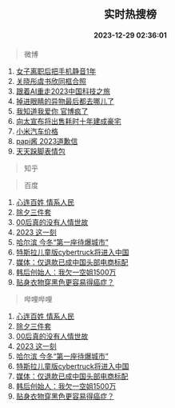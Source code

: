 <div align="center"><h2>实时热搜榜</h2><h4>2023-12-29 02:36:01</h4></div>

> 微博  

1. [女子离职后把手机静音1年](https://s.weibo.com/weibo?q=%23%E5%A5%B3%E5%AD%90%E7%A6%BB%E8%81%8C%E5%90%8E%E6%8A%8A%E6%89%8B%E6%9C%BA%E9%9D%99%E9%9F%B31%E5%B9%B4%23&t=31&band_rank=1&Refer=top)<br />
2. [关晓彤虞书欣同框合照](https://s.weibo.com/weibo?q=%23%E5%85%B3%E6%99%93%E5%BD%A4%E8%99%9E%E4%B9%A6%E6%AC%A3%E5%90%8C%E6%A1%86%E5%90%88%E7%85%A7%23&t=31&band_rank=2&Refer=top)<br />
3. [跟着AI重走2023中国科技之旅](https://s.weibo.com/weibo?q=%23%E8%B7%9F%E7%9D%80AI%E9%87%8D%E8%B5%B02023%E4%B8%AD%E5%9B%BD%E7%A7%91%E6%8A%80%E4%B9%8B%E6%97%85%23&t=31&band_rank=3&Refer=top)<br />
4. [掉进眼睛的异物最后都去哪儿了](https://s.weibo.com/weibo?q=%E6%8E%89%E8%BF%9B%E7%9C%BC%E7%9D%9B%E7%9A%84%E5%BC%82%E7%89%A9%E6%9C%80%E5%90%8E%E9%83%BD%E5%8E%BB%E5%93%AA%E5%84%BF%E4%BA%86&t=31&band_rank=4&Refer=top)<br />
5. [我知道我爱你 官博疯了](https://s.weibo.com/weibo?q=%E6%88%91%E7%9F%A5%E9%81%93%E6%88%91%E7%88%B1%E4%BD%A0%20%E5%AE%98%E5%8D%9A%E7%96%AF%E4%BA%86&t=31&band_rank=5&Refer=top)<br />
6. [向太宣布将出售耗时十年建成豪宅](https://s.weibo.com/weibo?q=%23%E5%90%91%E5%A4%AA%E5%AE%A3%E5%B8%83%E5%B0%86%E5%87%BA%E5%94%AE%E8%80%97%E6%97%B6%E5%8D%81%E5%B9%B4%E5%BB%BA%E6%88%90%E8%B1%AA%E5%AE%85%23&t=31&band_rank=6&Refer=top)<br />
7. [小米汽车价格](https://s.weibo.com/weibo?q=%E5%B0%8F%E7%B1%B3%E6%B1%BD%E8%BD%A6%E4%BB%B7%E6%A0%BC&t=31&band_rank=7&Refer=top)<br />
8. [papi酱 2023道歉信](https://s.weibo.com/weibo?q=papi%E9%85%B1%202023%E9%81%93%E6%AD%89%E4%BF%A1&t=31&band_rank=8&Refer=top)<br />
9. [天天跺脚表情包](https://s.weibo.com/weibo?q=%E5%A4%A9%E5%A4%A9%E8%B7%BA%E8%84%9A%E8%A1%A8%E6%83%85%E5%8C%85&t=31&band_rank=9&Refer=top)<br />

> 知乎  


> 百度  

1. [心连百姓 情系人民](https://www.baidu.com/s?wd=%E5%BF%83%E8%BF%9E%E7%99%BE%E5%A7%93+%E6%83%85%E7%B3%BB%E4%BA%BA%E6%B0%91&sa=fyb_news&rsv_dl=fyb_news)<br />
2. [除夕三件套](https://www.baidu.com/s?wd=%E9%99%A4%E5%A4%95%E4%B8%89%E4%BB%B6%E5%A5%97&sa=fyb_news&rsv_dl=fyb_news)<br />
3. [00后真的没有人情世故](https://www.baidu.com/s?wd=00%E5%90%8E%E7%9C%9F%E7%9A%84%E6%B2%A1%E6%9C%89%E4%BA%BA%E6%83%85%E4%B8%96%E6%95%85&sa=fyb_news&rsv_dl=fyb_news)<br />
4. [2023 这一刻](https://www.baidu.com/s?wd=2023+%E8%BF%99%E4%B8%80%E5%88%BB&sa=fyb_news&rsv_dl=fyb_news)<br />
5. [哈尔滨 今冬“第一座待爆城市”](https://www.baidu.com/s?wd=%E5%93%88%E5%B0%94%E6%BB%A8+%E4%BB%8A%E5%86%AC%E2%80%9C%E7%AC%AC%E4%B8%80%E5%BA%A7%E5%BE%85%E7%88%86%E5%9F%8E%E5%B8%82%E2%80%9D&sa=fyb_news&rsv_dl=fyb_news)<br />
6. [特斯拉儿童版cybertruck将进入中国](https://www.baidu.com/s?wd=%E7%89%B9%E6%96%AF%E6%8B%89%E5%84%BF%E7%AB%A5%E7%89%88cybertruck%E5%B0%86%E8%BF%9B%E5%85%A5%E4%B8%AD%E5%9B%BD&sa=fyb_news&rsv_dl=fyb_news)<br />
7. [媒体：仅退款已成中国头部电商标配](https://www.baidu.com/s?wd=%E5%AA%92%E4%BD%93%EF%BC%9A%E4%BB%85%E9%80%80%E6%AC%BE%E5%B7%B2%E6%88%90%E4%B8%AD%E5%9B%BD%E5%A4%B4%E9%83%A8%E7%94%B5%E5%95%86%E6%A0%87%E9%85%8D&sa=fyb_news&rsv_dl=fyb_news)<br />
8. [韩后创始人：我欠一空姐1500万](https://www.baidu.com/s?wd=%E9%9F%A9%E5%90%8E%E5%88%9B%E5%A7%8B%E4%BA%BA%EF%BC%9A%E6%88%91%E6%AC%A0%E4%B8%80%E7%A9%BA%E5%A7%901500%E4%B8%87&sa=fyb_news&rsv_dl=fyb_news)<br />
9. [贴身衣物穿黑色更容易得癌症？](https://www.baidu.com/s?wd=%E8%B4%B4%E8%BA%AB%E8%A1%A3%E7%89%A9%E7%A9%BF%E9%BB%91%E8%89%B2%E6%9B%B4%E5%AE%B9%E6%98%93%E5%BE%97%E7%99%8C%E7%97%87%EF%BC%9F&sa=fyb_news&rsv_dl=fyb_news)<br />

> 哔哩哔哩  

1. [心连百姓 情系人民](https://www.baidu.com/s?wd=%E5%BF%83%E8%BF%9E%E7%99%BE%E5%A7%93+%E6%83%85%E7%B3%BB%E4%BA%BA%E6%B0%91&sa=fyb_news&rsv_dl=fyb_news)<br />
2. [除夕三件套](https://www.baidu.com/s?wd=%E9%99%A4%E5%A4%95%E4%B8%89%E4%BB%B6%E5%A5%97&sa=fyb_news&rsv_dl=fyb_news)<br />
3. [00后真的没有人情世故](https://www.baidu.com/s?wd=00%E5%90%8E%E7%9C%9F%E7%9A%84%E6%B2%A1%E6%9C%89%E4%BA%BA%E6%83%85%E4%B8%96%E6%95%85&sa=fyb_news&rsv_dl=fyb_news)<br />
4. [2023 这一刻](https://www.baidu.com/s?wd=2023+%E8%BF%99%E4%B8%80%E5%88%BB&sa=fyb_news&rsv_dl=fyb_news)<br />
5. [哈尔滨 今冬“第一座待爆城市”](https://www.baidu.com/s?wd=%E5%93%88%E5%B0%94%E6%BB%A8+%E4%BB%8A%E5%86%AC%E2%80%9C%E7%AC%AC%E4%B8%80%E5%BA%A7%E5%BE%85%E7%88%86%E5%9F%8E%E5%B8%82%E2%80%9D&sa=fyb_news&rsv_dl=fyb_news)<br />
6. [特斯拉儿童版cybertruck将进入中国](https://www.baidu.com/s?wd=%E7%89%B9%E6%96%AF%E6%8B%89%E5%84%BF%E7%AB%A5%E7%89%88cybertruck%E5%B0%86%E8%BF%9B%E5%85%A5%E4%B8%AD%E5%9B%BD&sa=fyb_news&rsv_dl=fyb_news)<br />
7. [媒体：仅退款已成中国头部电商标配](https://www.baidu.com/s?wd=%E5%AA%92%E4%BD%93%EF%BC%9A%E4%BB%85%E9%80%80%E6%AC%BE%E5%B7%B2%E6%88%90%E4%B8%AD%E5%9B%BD%E5%A4%B4%E9%83%A8%E7%94%B5%E5%95%86%E6%A0%87%E9%85%8D&sa=fyb_news&rsv_dl=fyb_news)<br />
8. [韩后创始人：我欠一空姐1500万](https://www.baidu.com/s?wd=%E9%9F%A9%E5%90%8E%E5%88%9B%E5%A7%8B%E4%BA%BA%EF%BC%9A%E6%88%91%E6%AC%A0%E4%B8%80%E7%A9%BA%E5%A7%901500%E4%B8%87&sa=fyb_news&rsv_dl=fyb_news)<br />
9. [贴身衣物穿黑色更容易得癌症？](https://www.baidu.com/s?wd=%E8%B4%B4%E8%BA%AB%E8%A1%A3%E7%89%A9%E7%A9%BF%E9%BB%91%E8%89%B2%E6%9B%B4%E5%AE%B9%E6%98%93%E5%BE%97%E7%99%8C%E7%97%87%EF%BC%9F&sa=fyb_news&rsv_dl=fyb_news)<br />

